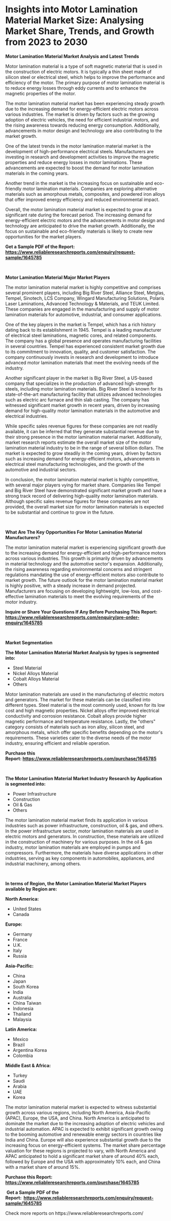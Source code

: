 <p><h1>Insights into Motor Lamination Material Market Size: Analysing Market Share, Trends, and Growth from 2023 to 2030</h1></p><p><strong>Motor Lamination Material Market Analysis and Latest Trends</strong></p>
<p><p>Motor lamination material is a type of soft magnetic material that is used in the construction of electric motors. It is typically a thin sheet made of silicon steel or electrical steel, which helps to improve the performance and efficiency of the motor. The primary purpose of motor lamination material is to reduce energy losses through eddy currents and to enhance the magnetic properties of the motor.</p><p>The motor lamination material market has been experiencing steady growth due to the increasing demand for energy-efficient electric motors across various industries. The market is driven by factors such as the growing adoption of electric vehicles, the need for efficient industrial motors, and the rising awareness towards reducing energy consumption. Additionally, advancements in motor design and technology are also contributing to the market growth.</p><p>One of the latest trends in the motor lamination material market is the development of high-performance electrical steels. Manufacturers are investing in research and development activities to improve the magnetic properties and reduce energy losses in motor laminations. These advancements are expected to boost the demand for motor lamination materials in the coming years.</p><p>Another trend in the market is the increasing focus on sustainable and eco-friendly motor lamination materials. Companies are exploring alternative materials such as amorphous metals, composites, and powdered iron alloys that offer improved energy efficiency and reduced environmental impact.</p><p>Overall, the motor lamination material market is expected to grow at a significant rate during the forecast period. The increasing demand for energy-efficient electric motors and the advancements in motor design and technology are anticipated to drive the market growth. Additionally, the focus on sustainable and eco-friendly materials is likely to create new opportunities for the market players.</p></p>
<p><strong>Get a Sample PDF of the Report:&nbsp; <a href="https://www.reliableresearchreports.com/enquiry/request-sample/1645785">https://www.reliableresearchreports.com/enquiry/request-sample/1645785</a></strong></p>
<p>&nbsp;</p>
<p><strong>Motor Lamination Material Major Market Players</strong></p>
<p><p>The motor lamination material market is highly competitive and comprises several prominent players, including Big River Steel, Alliance Steel, Metglas, Tempel, Sinotech, LCS Company, Wingard Manufacturing Solutions, Polaris Laser Laminations, Advanced Technology & Materials, and TEUK Limited. These companies are engaged in the manufacturing and supply of motor lamination materials for automotive, industrial, and consumer applications.</p><p>One of the key players in the market is Tempel, which has a rich history dating back to its establishment in 1945. Tempel is a leading manufacturer of electrical steel laminations, magnetic cores, and related components. The company has a global presence and operates manufacturing facilities in several countries. Tempel has experienced consistent market growth due to its commitment to innovation, quality, and customer satisfaction. The company continuously invests in research and development to introduce advanced motor lamination materials that meet the evolving needs of the industry.</p><p>Another significant player in the market is Big River Steel, a US-based company that specializes in the production of advanced high-strength steels, including motor lamination materials. Big River Steel is known for its state-of-the-art manufacturing facility that utilizes advanced technologies such as electric arc furnace and thin slab casting. The company has witnessed significant market growth in recent years, driven by increasing demand for high-quality motor lamination materials in the automotive and electrical industries.</p><p>While specific sales revenue figures for these companies are not readily available, it can be inferred that they generate substantial revenue due to their strong presence in the motor lamination material market. Additionally, market research reports estimate the overall market size of the motor lamination material industry to be in the range of several billion dollars. The market is expected to grow steadily in the coming years, driven by factors such as increasing demand for energy-efficient motors, advancements in electrical steel manufacturing technologies, and the growth of the automotive and industrial sectors.</p><p>In conclusion, the motor lamination material market is highly competitive, with several major players vying for market share. Companies like Tempel and Big River Steel have demonstrated significant market growth and have a strong track record of delivering high-quality motor lamination materials. Although specific sales revenue figures for these companies are not provided, the overall market size for motor lamination materials is expected to be substantial and continue to grow in the future.</p></p>
<p>&nbsp;</p>
<p><strong>What Are The Key Opportunities For Motor Lamination Material Manufacturers?</strong></p>
<p><p>The motor lamination material market is experiencing significant growth due to the increasing demand for energy-efficient and high-performance motors across various industries. This growth is primarily driven by advancements in material technology and the automotive sector's expansion. Additionally, the rising awareness regarding environmental concerns and stringent regulations mandating the use of energy-efficient motors also contribute to market growth. The future outlook for the motor lamination material market is highly positive, with a steady increase in demand projected. Manufacturers are focusing on developing lightweight, low-loss, and cost-effective lamination materials to meet the evolving requirements of the motor industry.</p></p>
<p><strong>Inquire or Share Your Questions If Any Before Purchasing This Report: <a href="https://www.reliableresearchreports.com/enquiry/pre-order-enquiry/1645785">https://www.reliableresearchreports.com/enquiry/pre-order-enquiry/1645785</a></strong></p>
<p>&nbsp;</p>
<p><strong>Market Segmentation</strong></p>
<p><strong>The Motor Lamination Material Market Analysis by types is segmented into:</strong></p>
<p><ul><li>Steel Material</li><li>Nickel Alloys Material</li><li>Cobalt Alloys Material</li><li>Others</li></ul></p>
<p><p>Motor lamination materials are used in the manufacturing of electric motors and generators. The market for these materials can be classified into different types. Steel material is the most commonly used, known for its low cost and high magnetic properties. Nickel alloys offer improved electrical conductivity and corrosion resistance. Cobalt alloys provide higher magnetic performance and temperature resistance. Lastly, the "others" category consists of materials such as iron alloy, silicon steel, and amorphous metals, which offer specific benefits depending on the motor's requirements. These varieties cater to the diverse needs of the motor industry, ensuring efficient and reliable operation.</p></p>
<p><strong>Purchase this Report:&nbsp;<a href="https://www.reliableresearchreports.com/purchase/1645785">https://www.reliableresearchreports.com/purchase/1645785</a></strong></p>
<p>&nbsp;</p>
<p><strong>The Motor Lamination Material Market Industry Research by Application is segmented into:</strong></p>
<p><ul><li>Power Infrastructure</li><li>Construction</li><li>Oil & Gas</li><li>Others</li></ul></p>
<p><p>The motor lamination material market finds its application in various industries such as power infrastructure, construction, oil & gas, and others. In the power infrastructure sector, motor lamination materials are used in electric motors and generators. In construction, these materials are utilized in the construction of machinery for various purposes. In the oil & gas industry, motor lamination materials are employed in pumps and compressors. Furthermore, the materials have diverse applications in other industries, serving as key components in automobiles, appliances, and industrial machinery, among others.</p></p>
<p>&nbsp;</p>
<p><strong>In terms of Region, the Motor Lamination Material Market Players available by Region are:</strong></p>
<p>
    <p> <strong> North America: </strong>
        <ul>
            <li>United States</li>
            <li>Canada</li>
        </ul>
        </p> 
    <p> <strong> Europe: </strong>
        <ul>
            <li>Germany</li>
            <li>France</li>
            <li>U.K.</li>
            <li>Italy</li>
            <li>Russia</li>
        </ul>
        </p> 
    <p> <strong> Asia-Pacific: </strong>
        <ul>
            <li>China</li>
            <li>Japan</li>
            <li>South Korea</li>
            <li>India</li>
            <li>Australia</li>
            <li>China Taiwan</li>
            <li>Indonesia</li>
            <li>Thailand</li>
            <li>Malaysia</li>
        </ul>
        </p> 
    <p> <strong> Latin America: </strong>
        <ul>
            <li>Mexico</li>
            <li>Brazil</li>
            <li>Argentina Korea</li>
            <li>Colombia</li>
        </ul>
        </p> 
    <p> <strong> Middle East & Africa: </strong>
        <ul>
            <li>Turkey</li>
            <li>Saudi</li>
            <li>Arabia</li>
            <li>UAE</li>
            <li>Korea</li>
        </ul>
    </p>
    </p>
<p><p>The motor lamination material market is expected to witness substantial growth across various regions, including North America, Asia-Pacific (APAC), Europe, the USA, and China. North America is anticipated to dominate the market due to the increasing adoption of electric vehicles and industrial automation. APAC is expected to exhibit significant growth owing to the booming automotive and renewable energy sectors in countries like India and China. Europe will also experience substantial growth due to the increasing focus on energy-efficient systems. The market share percentage valuation for these regions is projected to vary, with North America and APAC anticipated to hold a significant market share of around 40% each, followed by Europe and the USA with approximately 10% each, and China with a market share of around 15%.</p></p>
<p><strong>Purchase this Report: <a href="https://www.reliableresearchreports.com/purchase/1645785">https://www.reliableresearchreports.com/purchase/1645785</a></strong></p>
<p>&nbsp;<strong>Get a Sample PDF of the Report:&nbsp;&nbsp;<a href="https://www.reliableresearchreports.com/enquiry/request-sample/1645785">https://www.reliableresearchreports.com/enquiry/request-sample/1645785</a></strong></p>
<p><strong></strong></p>
<p>Check more reports on https://www.reliableresearchreports.com/</p>